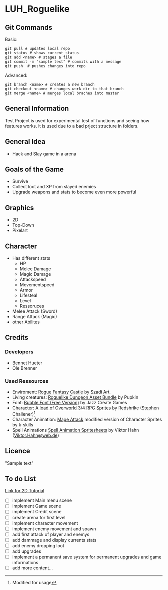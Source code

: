 # LUH_Roguelike
## Git Commands
Basic:
```
git pull # updates local repo
git status # shows current status
git add <name> # stages a file 
git commit -m "sample text" # commits with a message
git push  # pushes changes into repo
```
Advanced:
```
git branch <name> # creates a new branch
git checkout <name> # changes work dir to that branch
git merge <name> # merges local braches into master
```
## General Information
Test Project is used for experimental test of functions and seeing how features works. it is used due to a bad prject structure in folders.
## General Idea
- Hack and Slay game in a arena
## Goals of the Game
- Survive
- Collect loot and XP from slayed enemies
- Upgrade weapons and stats to become even more powerful
## Graphics
- 2D
- Top-Down
- Pixelart
## Character
- Has different stats
  - HP
  - Melee Damage
  - Magic Damage
  - Attackspeed
  - Movementspeed
  - Armor
  - Lifesteal
  - Level
  - Ressoruces
- Melee Attack (Sword)
- Range Attack (Magic)
- other Abilites
## Credits
### Developers
- Bennet Hueter
- Ole Brenner
### Used Ressources
- Enviroment: [Rogue Fantasy Castle](https://assetstore.unity.com/packages/2d/environments/rogue-fantasy-castle-164725) by Szadi Art.
- Living creatures: [Roguelike Dungeon Asset Bundle](https://trevor-pupkin.itch.io/roguelike-dungeon-asset-bundle) by Pupkin
- Font: [Bubble Font (Free Version)](https://assetstore.unity.com/packages/2d/fonts/bubble-font-free-version-24987) by Jazz Create Games
- Character: [A load of Overworld 3/4 RPG Sprites](https://opengameart.org/content/a-load-of-overworld-34-rpg-sprites) by Redshrike (Stephen Challener)[^1]
- Character Animation: [Mage Attack](https://opengameart.org/content/mage-attack) modified version of Character Sprites by k-skills
- Spell Animations [Spell Animation Spritesheets](https://opengameart.org/content/spell-animation-spritesheets) by Viktor Hahn (Viktor.Hahn@web.de)
[^1]: Modified for usage
## Licence
"Sample text"
## To do List
[Link for 2D Tutorial](https://www.youtube.com/playlist?list=PL0m-AJLtwLv7Fe6Wj32zJIHuHk5jBUDzO) 
- [ ] implement Main menu scene
- [ ] implement Game scene
- [ ] implement Credit scene
- [ ] create arena for first level
- [ ] implement character movement
- [ ] implement enemy movement and spawn
- [ ] add first attack of player and enemys
- [ ] add dammage and display currents stats
- [ ] add enemy dropping loot
- [ ] add upgrades
- [ ] implement a permanent save system for permanent upgrades and game informations
- [ ] add more content...
